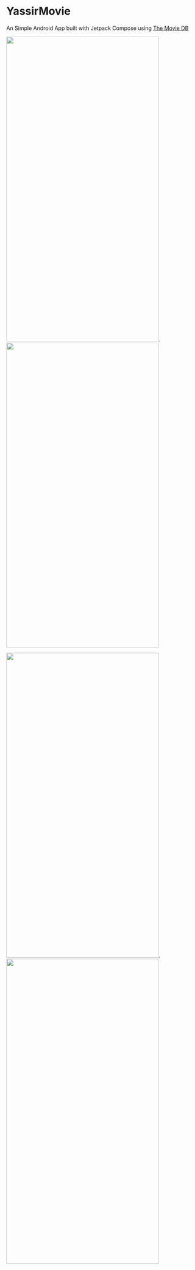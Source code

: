 # YassirMovie

An Simple Android App built with Jetpack Compose using [The Movie DB](https://developers.themoviedb.org/3/discover/movie-discover)

<img src="https://user-images.githubusercontent.com/59525449/180326559-cc082809-3df2-4c81-8019-51235dde5621.png" width="400" height="800">.                  <img src="https://user-images.githubusercontent.com/59525449/180326611-952d4f16-25cd-4c80-a140-0231a60afefc.png" width="400" height="800">



<img src="https://user-images.githubusercontent.com/59525449/180326646-16e37e28-b38e-4115-8fae-b61175dce501.png" width="400" height="800">.             <img src="https://user-images.githubusercontent.com/59525449/180326683-d376a8eb-1c76-4c88-a656-64ec937ce6b2.png" width="400" height="800">
